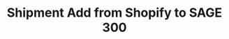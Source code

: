 ﻿---
title: "Shipment Add from Shopify to SAGE 300"
toc: true
tag: developers
category: "Integration"
menus: 
    shopifysageintegration:
        title: "Shipment Add from Shopify to SAGE 300"
        icon: fa fa-wpexplorer
        identifier: shopifysage300integration
---
